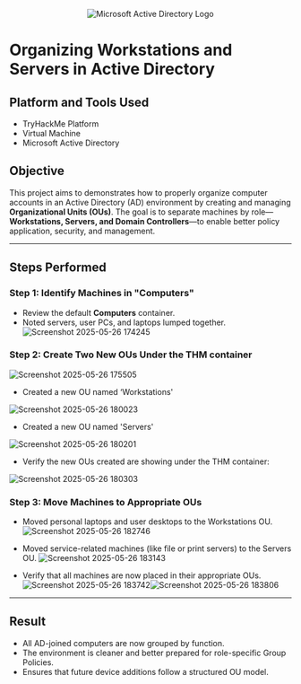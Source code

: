 <p align="center">
<img src="https://i.imgur.com/pU5A58S.png" alt="Microsoft Active Directory Logo"/>

# Organizing Workstations and Servers in Active Directory

## Platform and Tools Used
- TryHackMe Platform
- Virtual Machine
- Microsoft Active Directory

## Objective 
This project aims to demonstrates how to properly organize computer accounts in an Active Directory (AD) environment by creating and managing **Organizational Units (OUs)**. The goal is to separate machines by role—**Workstations, Servers, and Domain Controllers**—to enable better policy application, security, and management.
___

 ## Steps Performed

 ###  Step 1: Identify Machines in "Computers"
- Review the default **Computers** container.
- Noted servers, user PCs, and laptops lumped together.
![Screenshot 2025-05-26 174245](https://github.com/user-attachments/assets/550493bc-cd0d-4772-a31d-3c39f988f25e)

### Step 2: Create Two New OUs Under the THM container 

![Screenshot 2025-05-26 175505](https://github.com/user-attachments/assets/9fae1c63-b794-4d06-ae69-5f8bf22aefb4)

 - Created a new OU named ‘Workstations'
    
![Screenshot 2025-05-26 180023](https://github.com/user-attachments/assets/319b3917-ab01-4091-83a9-3a3f3947ed49)

- Created a new OU named 'Servers'
  
![Screenshot 2025-05-26 180201](https://github.com/user-attachments/assets/df0c72ef-17f9-4f08-a22d-62dc2d9270f1)

- Verify the new OUs created are showing under the THM container:

 ![Screenshot 2025-05-26 180303](https://github.com/user-attachments/assets/eaf2b5d8-db1e-46c5-a401-7259a3d225c9)

 ### Step 3: Move Machines to Appropriate OUs

 - Moved personal laptops and user desktops to the Workstations OU.
![Screenshot 2025-05-26 182746](https://github.com/user-attachments/assets/c4392757-6ac7-40d8-8b39-5dbf87010a18)

- Moved service-related machines (like file or print servers) to the Servers OU.
![Screenshot 2025-05-26 183143](https://github.com/user-attachments/assets/3a9e9d23-d180-4ffd-8504-e072fcda9e49)

- Verify that all machines are now placed in their appropriate OUs.
 ![Screenshot 2025-05-26 183742](https://github.com/user-attachments/assets/39743646-8f44-4856-96b7-8022522e321c)![Screenshot 2025-05-26 183806](https://github.com/user-attachments/assets/35909d2d-859a-4839-949e-d218e831c3f5)
___

## Result 

- All AD-joined computers are now grouped by function.
- The environment is cleaner and better prepared for role-specific Group Policies.
- Ensures that future device additions follow a structured OU model.


